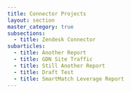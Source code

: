 ```yaml
---
title: Connector Projects
layout: section
master_category: true
subsections:
  - title: Zendesk Connector
subarticles:
  - title: Another Report
  - title: GDN Site Traffic
  - title: Still Another Report
  - title: Draft Test
  - title: SmartMatch Leverage Report
---
```




